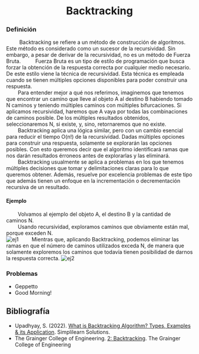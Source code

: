 
<div align="center">

# Backtracking  

 <div align="left">
 
 ### Definición  

&nbsp;&nbsp;&nbsp;&nbsp;&nbsp;&nbsp;&nbsp;&nbsp; Backtracking se refiere a un método de construcción de algoritmos. Este método es considerado como un sucesor de la recursividad. Sin embargo, a pesar de derivar de la recursividad, no es un método de Fuerza Bruta.
&nbsp;&nbsp;&nbsp;&nbsp;&nbsp;&nbsp;&nbsp;&nbsp; Fuerza Bruta es un tipo de estilo de programación que busca forzar la obtención de la respuesta correcta por cualquier medio necesario. De este estilo viene la técnica de recursividad. Esta técnica es empleada cuando se tienen múltiples opciones disponibles para poder construir una respuesta.  
&nbsp;&nbsp;&nbsp;&nbsp;&nbsp;&nbsp;&nbsp;&nbsp;Para entender mejor a qué nos referimos, imaginemos que tenemos que encontrar un camino que lleve al objeto A al destino B habiendo tomado N caminos y teniendo múltiples caminos con múltiples bifurcaciones. Si aplicamos recursividad, haremos que A vaya por todas las combinaciones de caminos posible. De los múltiples resultados obtenidos, seleccionaremos N, si existe, y, sino, retornaremos que no existe.  
&nbsp;&nbsp;&nbsp;&nbsp;&nbsp;&nbsp;&nbsp;&nbsp;Backtracking aplica una lógica similar, pero con un cambio esencial para reducir el tiempo O(n!) de la recursividad. Dadas múltiples opciones para construir una respuesta, solamente se explorarán las opciones posibles. Con esto queremos decir que el algoritmo identificará ramas que nos darán resultados érroneos antes de explorarlas y las eliminará.  
&nbsp;&nbsp;&nbsp;&nbsp;&nbsp;&nbsp;&nbsp;&nbsp;Backtracking usualmente se aplica a problemas en los que tenemos múltiples decisiones que tomar y delimitaciones claras para lo que queremos obtener. Además, resuelve por excelencia problemas de este tipo que además tienen un enfoque en la incrementación o decrementación recursiva de un resultado.
 #### Ejemplo
 &nbsp;&nbsp;&nbsp;&nbsp;&nbsp;&nbsp;&nbsp;&nbsp;Volvamos al ejemplo del objeto A, el destino B y la cantidad de caminos N.  
 &nbsp;&nbsp;&nbsp;&nbsp;&nbsp;&nbsp;&nbsp;&nbsp;Usando recursividad, exploramos caminos que obviamente están mal, porque exceden N.  
 ![ej1](https://imgur.com/Im2mTeU.png) 
 &nbsp;&nbsp;&nbsp;&nbsp;&nbsp;&nbsp;&nbsp;&nbsp;Mientras que, aplicando Backtracking, podemos eliminar las ramas en que el número de caminos utilizados exceda N, de manera que solamente exploremos los caminos que todavía tienen posibilidad de darnos la respuesta correcta.
 ![ej2](https://imgur.com/l0MmIrG.png)

  ### Problemas
  * Geppetto  
  * Good Morning!  
  
  ## Bibliografía
  * Upadhyay, S. (2022). [What is Backtracking Algorithm? Types, Examples & its Application](https://www.simplilearn.com/tutorials/data-structure-tutorial/backtracking-algorithm). Simplilearn Solutions.  
  * The Grainger College of Engineering. [2: Backtracking](https://courses.engr.illinois.edu/cs473/sp2020/notes/02-backtracking.pdf). The Grainger College of Engineering

